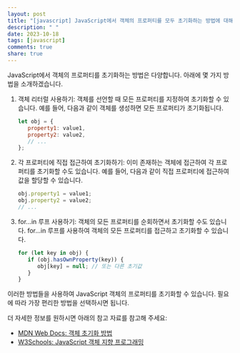 ```yaml
---
layout: post
title: "[javascript] JavaScript에서 객체의 프로퍼티를 모두 초기화하는 방법에 대해 알려주세요."
description: " "
date: 2023-10-18
tags: [javascript]
comments: true
share: true
---
```


JavaScript에서 객체의 프로퍼티를 초기화하는 방법은 다양합니다. 아래에 몇 가지 방법을 소개하겠습니다.

1. 객체 리터럴 사용하기:
   객체를 선언할 때 모든 프로퍼티를 지정하여 초기화할 수 있습니다. 예를 들어, 다음과 같이 객체를 생성하면 모든 프로퍼티가 초기화됩니다.

   ```javascript
   let obj = {
      property1: value1,
      property2: value2,
      // ...
   };
   ```

2. 각 프로퍼티에 직접 접근하여 초기화하기:
   이미 존재하는 객체에 접근하여 각 프로퍼티를 초기화할 수도 있습니다. 예를 들어, 다음과 같이 직접 프로퍼티에 접근하여 값을 할당할 수 있습니다.

   ```javascript
   obj.property1 = value1;
   obj.property2 = value2;
   // ...
   ```

3. for...in 루프 사용하기:
   객체의 모든 프로퍼티를 순회하면서 초기화할 수도 있습니다. for...in 루프를 사용하여 객체의 모든 프로퍼티를 접근하고 초기화할 수 있습니다.

   ```javascript
   for (let key in obj) {
      if (obj.hasOwnProperty(key)) {
         obj[key] = null; // 또는 다른 초기값
      }
   }
   ```

이러한 방법들을 사용하여 JavaScript 객체의 프로퍼티를 초기화할 수 있습니다. 필요에 따라 가장 편리한 방법을 선택하시면 됩니다.

더 자세한 정보를 원하시면 아래의 참고 자료를 참고해 주세요:

- [MDN Web Docs: 객체 초기화 방법](https://developer.mozilla.org/ko/docs/Web/JavaScript/Guide/Working_with_Objects#Initializing_objects)
- [W3Schools: JavaScript 객체 지향 프로그래밍](https://www.w3schools.com/js/js_object_definition.asp)